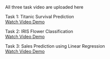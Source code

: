 All three task video are uploaded here

Task 1: Titanic Survival Prediction  
[Watch Video Demo](https://drive.google.com/file/d/1Q9e3u5New6tr8J3zcCmFx9UoMHNxO3Dj/view?usp=drive_link)

Task 2: IRIS Flower Classification  
[Watch Video Demo](https://drive.google.com/file/d/1V_YDj00Y9FPVlSyqYWjRe3TpGZlFhhJw/view?usp=drive_link)

Task 3: Sales Prediction using Linear Regression  
[Watch Video Demo](https://drive.google.com/file/d/1x2rgvvVDDCvUOwDkd9S2Y608ADumuqfb/view?usp=drive_link)
